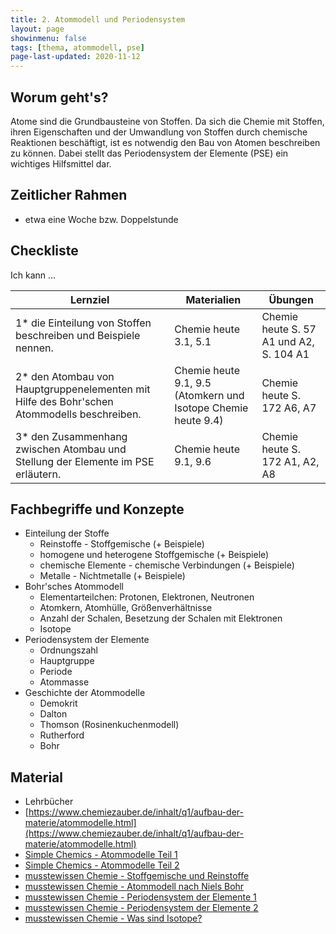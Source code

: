 ```yaml
---
title: 2. Atommodell und Periodensystem
layout: page
showinmenu: false
tags: [thema, atommodell, pse]
page-last-updated: 2020-11-12
---
```


## Worum geht's?

Atome sind die Grundbausteine von Stoffen. Da sich die Chemie mit Stoffen, ihren Eigenschaften und der Umwandlung von Stoffen durch chemische Reaktionen beschäftigt, ist es notwendig den Bau von Atomen beschreiben zu können. Dabei stellt das Periodensystem der Elemente (PSE) ein wichtiges Hilfsmittel dar.

## Zeitlicher Rahmen

- etwa eine Woche bzw. Doppelstunde

## Checkliste

Ich kann ...

| Lernziel | Materialien | Übungen |
| ---      | ---         | ---     |   
| 1* die Einteilung von Stoffen beschreiben und Beispiele nennen. | Chemie heute 3.1, 5.1 | Chemie heute S. 57 A1 und A2, S. 104 A1 |
| 2* den Atombau von Hauptgruppenelementen mit Hilfe des Bohr'schen Atommodells beschreiben. | Chemie heute 9.1, 9.5 (Atomkern und Isotope Chemie heute 9.4) | Chemie heute S. 172 A6, A7 |
| 3* den Zusammenhang zwischen Atombau und Stellung der Elemente im PSE erläutern. | Chemie heute 9.1, 9.6 | Chemie heute S. 172 A1, A2, A8 |

## Fachbegriffe und Konzepte

- Einteilung der Stoffe
	- Reinstoffe - Stoffgemische (+ Beispiele)
	- homogene und heterogene Stoffgemische (+ Beispiele)
	- chemische Elemente - chemische Verbindungen (+ Beispiele)
	- Metalle - Nichtmetalle (+ Beispiele)
- Bohr'sches Atommodell
	- Elementarteilchen: Protonen, Elektronen, Neutronen
	- Atomkern, Atomhülle, Größenverhältnisse
	- Anzahl der Schalen, Besetzung der Schalen mit Elektronen
	- Isotope
- Periodensystem der Elemente
	- Ordnungszahl
	- Hauptgruppe
	- Periode
	- Atommasse
- Geschichte der Atommodelle
	- Demokrit
	- Dalton
	- Thomson (Rosinenkuchenmodell)
	- Rutherford
	- Bohr

## Material

- Lehrbücher
- [https://www.chemiezauber.de/inhalt/q1/aufbau-der-materie/atommodelle.html](https://www.chemiezauber.de/inhalt/q1/aufbau-der-materie/atommodelle.html)
- [Simple Chemics - Atommodelle Teil 1](https://www.youtube.com/watch?v=vBXaINQwpZ0)
- [Simple Chemics - Atommodelle Teil 2](https://www.youtube.com/watch?v=hwhTXmT1xS4)
- [musstewissen Chemie - Stoffgemische und Reinstoffe](https://www.youtube.com/watch?v=FEK9tTWGiSk)
- [musstewissen Chemie - Atommodell nach Niels Bohr](https://www.youtube.com/watch?v=cG770N48Hzk)
- [musstewissen Chemie - Periodensystem der Elemente 1](https://www.youtube.com/watch?v=J2KJRRH0E3Y)
- [musstewissen Chemie - Periodensystem der Elemente 2](https://www.youtube.com/watch?v=f5-W87IGLFY)
- [musstewissen Chemie - Was sind Isotope?](https://www.youtube.com/watch?v=6DqCWFC4o6w)
